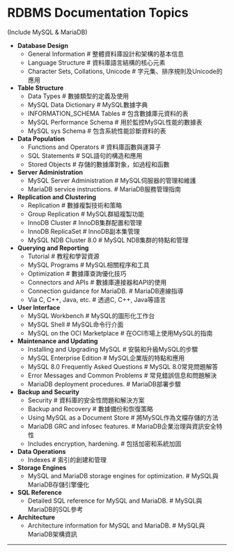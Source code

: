 # RDBMS Documentation Topics
(Include MySQL & MariaDB)

- **Database Design**
    - General Information # 整體資料庫設計和架構的基本信息
    - Language Structure # 資料庫語言結構的核心元素
    - Character Sets, Collations, Unicode # 字元集、排序規則及Unicode的應用
- **Table Structure**
    - Data Types # 數據類型的定義及使用
    - MySQL Data Dictionary # MySQL數據字典
    - INFORMATION_SCHEMA Tables # 包含數據庫元資料的表
    - MySQL Performance Schema # 用於監控MySQL性能的數據表
    - MySQL sys Schema # 包含系統性能診斷資料的表
- **Data Population**
    - Functions and Operators # 資料庫函數與運算子
    - SQL Statements # SQL語句的構造和應用
    - Stored Objects # 存儲的數據庫對象，如過程和函數
- **Server Administration**
    - MySQL Server Administration # MySQL伺服器的管理和維護
    - MariaDB service instructions. # MariaDB服務管理指南
- **Replication and Clustering**
    - Replication # 數據複製技術和策略
    - Group Replication # MySQL群組複製功能
    - InnoDB Cluster # InnoDB集群配置和管理
    - InnoDB ReplicaSet # InnoDB副本集管理
    - MySQL NDB Cluster 8.0 # MySQL NDB集群的特點和管理
- **Querying and Reporting**
    - Tutorial # 教程和學習資源
    - MySQL Programs # MySQL相關程序和工具
    - Optimization # 數據庫查詢優化技巧
    - Connectors and APIs # 數據庫連接器和API的使用
    - Connection guidance for MariaDB. # MariaDB連線指導
    - Via C, C++, Java, etc. # 透過C, C++, Java等語言
- **User Interface**
    - MySQL Workbench # MySQL的圖形化工作台
    - MySQL Shell # MySQL命令行介面
    - MySQL on the OCI Marketplace # 在OCI市場上使用MySQL的指南
- **Maintenance and Updating**
    - Installing and Upgrading MySQL # 安裝和升級MySQL的步驟
    - MySQL Enterprise Edition # MySQL企業版的特點和應用
    - MySQL 8.0 Frequently Asked Questions # MySQL 8.0常見問題解答
    - Error Messages and Common Problems # 常見錯誤信息和問題解決
    - MariaDB deployment procedures. # MariaDB部署步驟
- **Backup and Security**
    - Security # 資料庫的安全性問題和解決方案
    - Backup and Recovery # 數據備份和恢復策略
    - Using MySQL as a Document Store # 將MySQL作為文檔存儲的方法
    - MariaDB GRC and infosec features. # MariaDB企業治理與資訊安全特性
    - Includes encryption, hardening. # 包括加密和系統加固
- **Data Operations**
    - Indexes # 索引的創建和管理
- **Storage Engines**
    - MySQL and MariaDB storage engines for optimization. # MySQL與MariaDB存儲引擎優化
- **SQL Reference**
    - Detailed SQL reference for MySQL and MariaDB. # MySQL與MariaDB的SQL參考
- **Architecture**
    - Architecture information for MySQL and MariaDB. # MySQL與MariaDB架構資訊

----